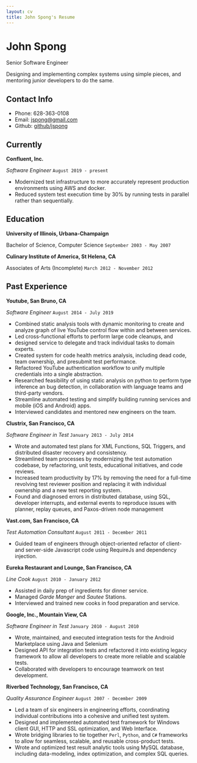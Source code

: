 ```yaml
---
layout: cv
title: John Spong's Resume
---
```


<!---
Using the wonderful layout from https://github.com/elipapa/markdown-cv/
-->

# John Spong

Senior Software Engineer

Designing and implementing complex systems using simple pieces,
and mentoring junior developers to do the same.

## Contact Info

* Phone:       628-363-0108
* Email:       jspong@gmail.com
* Github:      [github/jspong](https://github.com/jspong)

## Currently

__Confluent, Inc.__

*Software Engineer*
`August 2019 - present`

* Modernized test infrastructure to more accurately represent production
    environments using AWS and docker.
* Reduced system test execution time by 30% by running tests in parallel rather
    than sequentially.

## Education

__University of Illinois, Urbana-Champaign__

Bachelor of Science, Computer Science
`September 2003 - May 2007`

__Culinary Institute of America, St Helena, CA__

Associates of Arts (Incomplete)
`March 2012 - November 2012`

## Past Experience

__Youtube, San Bruno, CA__

*Software Engineer*
`August 2014 - July 2019`

* Combined static analysis tools with dynamic monitoring to create and
  analyze graph of live YouTube control flow within and between services.
* Led cross-functional efforts to perform large code cleanups, and
* designed service to delegate and track individual tasks to domain experts.
* Created system for code health metrics analysis, including dead code,
  team ownership, and presubmit test performance.
* Refactored YouTube authentication workflow to unify multiple credentials
  into a single abstraction.
* Researched feasibility of using static analysis on python to perform type
  inference an bug detection, in collaboration with language teams and
  third-party vendors.
* Streamline automated testing and simplify building running services
  and mobile (iOS and Android) apps.
* Interviewed candidates and mentored new engineers on the team.

__Clustrix, San Francisco, CA__

*Software Engineer in Test*
`January 2013 - July 2014`

* Wrote and automated test plans for XML Functions, SQL Triggers, and
  distributed disaster recovery and consistency.
* Streamlined team processes by modernizing the test automation codebase,
  by refactoring, unit tests, educational initiatives, and code reviews.
* Increased team productivity by 17% by removing the need for a full-time
  revolving test reviewer position and replacing it with individual ownership
  and a new test reporting system.
* Found and diagnosed errors in distributed database, using SQL,
    developer interrupts, and external events to reproduce issues with planner,
    replay queues, and Paxos-driven node management

__Vast.com, San Francisco, CA__

*Test Automation Consultant*
`August 2011 - December 2011`

* Guided team of engineers through object-oriented refactor of client- and 
  server-side Javascript code using RequireJs and dependency injection.

__Eureka Restaurant and Lounge, San Francisco, CA__

*Line Cook*
`August 2010 - January 2012`

* Assisted in daily prep of ingredients for dinner service.
* Managed _Garde Manger_ and _Sautee_ Stations.
* Interviewed and trained new cooks in food preparation and service.

__Google, Inc., Mountain View, CA__

*Software Engineer in Test*
`January 2010 - August 2010`

* Wrote, maintained, and executed integration tests for the Android
  Marketplace using Java and Selenium
* Designed API for integration tests and refactored it into existing
  legacy framework to allow all developers to create more reliable and
  scalable tests.
* Collaborated with developers to encourage teamwork on test development.

__Riverbed Technology, San Francisco, CA__

*Quality Assurance Engineer*
`August 2007 - December 2009`

* Led a team of six engineers in engineering efforts, coordinating
  individual contributions into a cohesive and unified test system.
* Designed and implemented automated test framework for Windows client GUI,
  HTTP and SSL optimization, and Web Interface.
* Wrote bridging libraries to tie together `Perl`, `Python`, and `C#`
  frameworks to allow for seamless, scalable, and reusable cross-product
  tests.
* Wrote and optimized test result analytic tools using MySQL database, including
    data-modeling, index optimization, and complex SQL queries.


